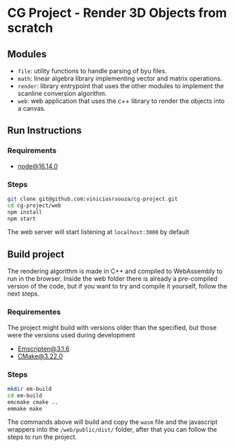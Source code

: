# CG Project - Render 3D Objects from scratch

## Modules

- `file`: utility functions to handle parsing of byu files.
- `math`: linear algebra library implementing vector and matrix operations.
- `render`: library entrypoint that uses the other modules to implement the scanline conversion algorithm.
- `web`: web application that uses the c++ library to render the objects into a canvas.

## Run Instructions

### Requirements

- node@16.14.0

### Steps

```bash
git clone git@github.com:viniciusrsouza/cg-project.git
cd cg-project/web
npm install
npm start
```

The web server will start listening at `localhost:3000` by default

## Build project

The rendering algorithm is made in C++ and compiled to WebAssembly to run in the browser. Inside the web folder there is already a pre-compiled version of the code, but if you want to try and compile it yourself, follow the next steps.

### Requirementes

The project might build with versions older than the specified, but those were the versions used during development

- [Emscripten@3.1.6](https://emscripten.org)
- [CMake@3.22.0](https://cmake.org)

### Steps

```bash
mkdir em-build
cd em-build
emcmake cmake ..
emmake make
```

The commands above will build and copy the `wasm` file and the javascript wrappers into the `/web/public/dist/` folder, after that you can follow the steps to run the project.
